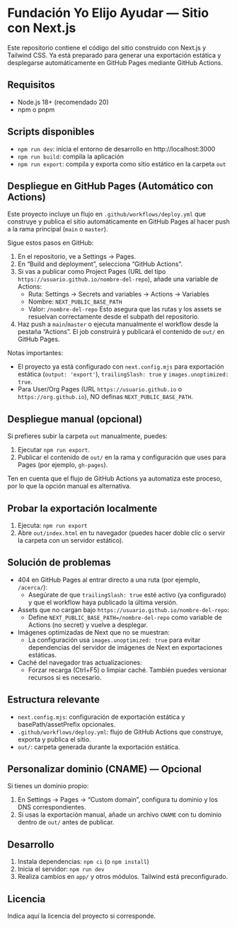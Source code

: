 # Fundación Yo Elijo Ayudar — Sitio con Next.js

Este repositorio contiene el código del sitio construido con Next.js y Tailwind CSS. Ya está preparado para generar una exportación estática y desplegarse automáticamente en GitHub Pages mediante GitHub Actions.


## Requisitos
- Node.js 18+ (recomendado 20)
- npm o pnpm


## Scripts disponibles
- `npm run dev`: inicia el entorno de desarrollo en http://localhost:3000
- `npm run build`: compila la aplicación
- `npm run export`: compila y exporta como sitio estático en la carpeta `out`


## Despliegue en GitHub Pages (Automático con Actions)
Este proyecto incluye un flujo en `.github/workflows/deploy.yml` que construye y publica el sitio automáticamente en GitHub Pages al hacer push a la rama principal (`main` o `master`).

Sigue estos pasos en GitHub:
1. En el repositorio, ve a Settings → Pages.
2. En “Build and deployment”, selecciona “GitHub Actions”.
3. Si vas a publicar como Project Pages (URL del tipo `https://usuario.github.io/nombre-del-repo`), añade una variable de Actions:
   - Ruta: Settings → Secrets and variables → Actions → Variables
   - Nombre: `NEXT_PUBLIC_BASE_PATH`
   - Valor: `/nombre-del-repo`
   Esto asegura que las rutas y los assets se resuelvan correctamente desde el subpath del repositorio.
4. Haz push a `main`/`master` o ejecuta manualmente el workflow desde la pestaña “Actions”. El job construirá y publicará el contenido de `out/` en GitHub Pages.

Notas importantes:
- El proyecto ya está configurado con `next.config.mjs` para exportación estática (`output: 'export'`), `trailingSlash: true` y `images.unoptimized: true`.
- Para User/Org Pages (URL `https://usuario.github.io` o `https://org.github.io`), NO definas `NEXT_PUBLIC_BASE_PATH`.


## Despliegue manual (opcional)
Si prefieres subir la carpeta `out` manualmente, puedes:
1. Ejecutar `npm run export`.
2. Publicar el contenido de `out/` en la rama y configuración que uses para Pages (por ejemplo, `gh-pages`).

Ten en cuenta que el flujo de GitHub Actions ya automatiza este proceso, por lo que la opción manual es alternativa.


## Probar la exportación localmente
1. Ejecuta: `npm run export`
2. Abre `out/index.html` en tu navegador (puedes hacer doble clic o servir la carpeta con un servidor estático).


## Solución de problemas
- 404 en GitHub Pages al entrar directo a una ruta (por ejemplo, `/acerca/`):
  - Asegúrate de que `trailingSlash: true` esté activo (ya configurado) y que el workflow haya publicado la última versión.
- Assets que no cargan bajo `https://usuario.github.io/nombre-del-repo`:
  - Define `NEXT_PUBLIC_BASE_PATH=/nombre-del-repo` como variable de Actions (no secret) y vuelve a desplegar.
- Imágenes optimizadas de Next que no se muestran:
  - La configuración usa `images.unoptimized: true` para evitar dependencias del servidor de imágenes de Next en exportaciones estáticas.
- Caché del navegador tras actualizaciones:
  - Forzar recarga (Ctrl+F5) o limpiar caché. También puedes versionar recursos si es necesario.


## Estructura relevante
- `next.config.mjs`: configuración de exportación estática y basePath/assetPrefix opcionales.
- `.github/workflows/deploy.yml`: flujo de GitHub Actions que construye, exporta y publica el sitio.
- `out/`: carpeta generada durante la exportación estática.


## Personalizar dominio (CNAME) — Opcional
Si tienes un dominio propio:
1. En Settings → Pages → “Custom domain”, configura tu dominio y los DNS correspondientes.
2. Si usas la exportación manual, añade un archivo `CNAME` con tu dominio dentro de `out/` antes de publicar.


## Desarrollo
1. Instala dependencias: `npm ci` (o `npm install`)
2. Inicia el servidor: `npm run dev`
3. Realiza cambios en `app/` y otros módulos. Tailwind está preconfigurado.


## Licencia
Indica aquí la licencia del proyecto si corresponde.
